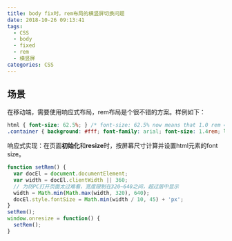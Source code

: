 ```yaml
---
title: body fix时，rem布局的横竖屏切换问题
date: 2018-10-26 09:13:41
tags: 
  - CSS
  - body
  - fixed
  - rem
  - 横竖屏
categories: CSS
---
```

## 场景
在移动端，需要使用响应式布局，rem布局是个很不错的方案。样例如下：
```css
html { font-size: 62.5%; } /* font-size: 62.5% now means that 1.0 rem = 10px */
.container { background: #fff; font-family: arial; font-size: 1.4rem; line-height: 1.6rem; }
```
响应式实现：在页面**初始化**和**resize**时，按屏幕尺寸计算并设置html元素的font size。
```javascript
function setRem() {
  var docEl = document.documentElement;
  var width = docEl.clientWidth || 360;
  // 为防PC打开页面太过难看，宽度限制在320~640之间，超过居中显示
  width = Math.min(Math.max(width, 320), 640);
  docEl.style.fontSize = Math.min(width / 10, 45) + 'px';
}
setRem();
window.onresize = function() {
  setRem();
}